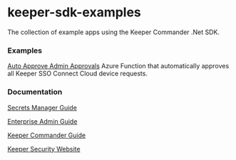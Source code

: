 # keeper-sdk-examples

The collection of example apps using the Keeper Commander .Net SDK.

### Examples

[Auto Approve Admin Approvals](https://github.com/Keeper-Security/keeper-sdk-examples/tree/main/AzureAdminAutoApprove) Azure Function that automatically approves all Keeper SSO Connect Cloud device requests.

### Documentation
[Secrets Manager Guide](https://docs.keeper.io/secrets-manager/secrets-manager/overview)

[Enterprise Admin Guide](https://docs.keeper.io/enterprise-guide/)

[Keeper Commander Guide](https://docs.keeper.io/secrets-manager/commander-cli/overview)

[Keeper Security Website](https://www.keepersecurity.com/secrets-manager.html)
